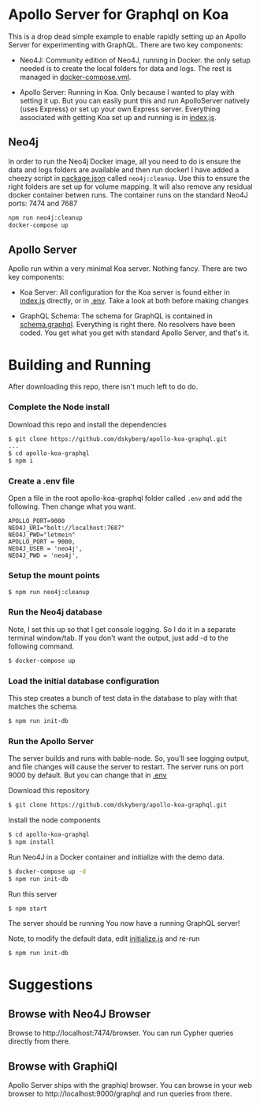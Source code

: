# Apollo Server for Graphql on Koa
This is a drop dead simple example to enable rapidly setting up an Apollo Server
for experimenting with GraphQL. There are two key components:

* Neo4J:  Community edition of Neo4J, running in Docker.  the only setup needed
is to create the local folders for data and logs.  The rest is managed in
[docker-compose.yml](docker-compose.yml).

* Apollo Server: Running in Koa.  Only because I wanted to play with setting it
up.  But you can easily punt this and run ApolloServer natively (uses Express)
or set up your own Express server.  Everything associated with getting Koa set
up and running is in [index.js](index.js).

## Neo4j
In order to run the Neo4j Docker image, all you need to do is ensure the
data and logs folders are available and then run docker!  I have added a cheezy
script in [package.json](package.json) called `neo4j:cleanup`.  Use this to
ensure the right folders are set up for volume mapping.  It will also remove any
residual docker container betwen runs.  The container runs on the standard
Neo4J ports:  7474 and 7687

````bash
npm run neo4j:cleanup
docker-compose up
````

## Apollo Server
Apollo run within a very minimal Koa server.  Nothing fancy.  There are two key
components:

* Koa Server: All configuration for the Koa server is found either in [index.js](index.js)
directly, or in [.env](.env).  Take a look at both before making changes

* GraphQL Schema:  The schema for GraphQL is contained in [schema.graphql](schema/schema.graphql).
Everything is right there.  No resolvers have been coded.  You get what you get
with standard Apollo Server, and that's it.

# Building and Running
After downloading this repo, there isn't much left to do do.

### Complete the Node install

Download this repo and install the dependencies
````bash
$ git clone https://github.com/dskyberg/apollo-koa-graphql.git
...
$ cd apollo-koa-graphql
$ npm i
````
### Create a .env file
Open a file in the root apollo-koa-graphql folder called `.env` and add the following.
Then change what you want.
````code
APOLLO_PORT=9000
NEO4J_URI="bolt://localhost:7687"
NEO4J_PWD="letmein"
APOLLO_PORT = 9000,
NEO4J_USER = 'neo4j',
NEO4J_PWD = 'neo4j',
````

### Setup the mount points
````bash
$ npm run neo4j:cleanup
````
### Run the Neo4j database
Note, I set this up so that I get console logging.  So I do it in a separate
terminal window/tab.  If you don't want the output, just add -d to the following
command.
````bash
$ docker-compose up
````
### Load the initial database configuration
This step creates a bunch of test data in the database to play with that matches
the schema.

````bash
$ npm run init-db
````

### Run the Apollo Server
The server builds and runs with bable-node.  So, you'll see logging output, and
file changes will cause the server to restart.  The server runs on port 9000 by
default. But you can change that in [.env](.env)

Download this repository
````bash
$ git clone https://github.com/dskyberg/apollo-koa-graphql.git
````

Install the node components
````bash
$ cd apollo-koa-graphql
$ npm install
````

Run Neo4J in a Docker container and initialize with the demo data.
````bash
$ docker-compose up -d
$ npm run init-db
````

Run this server
````bash
$ npm start
````
The server should be running
You now have a running GraphQL server!

Note, to modify the default data, edit [initialize.js](./schema/iitialize.js) and re-run
````bash
$ npm run init-db
````
# Suggestions

## Browse with Neo4J Browser
Browse to http://localhost:7474/browser.  You can run Cypher queries
directly from there.

## Browse with GraphiQl
Apollo Server ships with the graphiql browser.  You can browse in your web browser
to http://localhost:9000/graphql and run queries from there.


